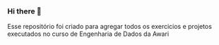 ### Hi there 👋

Esse repositório foi criado para agregar todos os exercicios e projetos executados no curso de Engenharia de Dados da Awari

